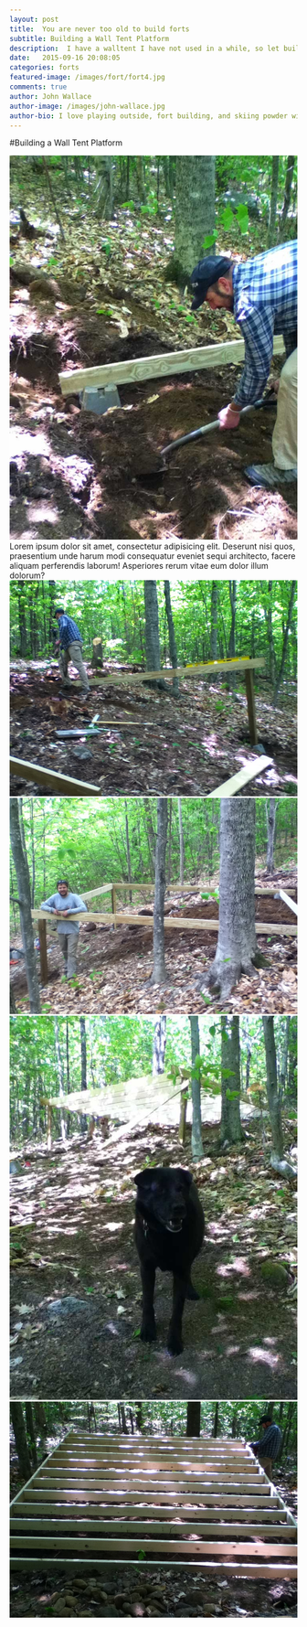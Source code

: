 ```yaml
---
layout: post
title:  You are never too old to build forts
subtitle: Building a Wall Tent Platform
description:  I have a walltent I have not used in a while, so let build a sweet little platform for it to rest upon.
date:   2015-09-16 20:08:05
categories: forts
featured-image: /images/fort/fort4.jpg
comments: true
author: John Wallace
author-image: /images/john-wallace.jpg
author-bio: I love playing outside, fort building, and skiing powder with my wife and dog.  Currently a front end devloper at AppNeta.
---
```

#Building a Wall Tent Platform

<img src="/images/fort/fort1.jpg" alt="" class="post-photo">
Lorem ipsum dolor sit amet, consectetur adipisicing elit. Deserunt nisi quos, praesentium unde harum modi consequatur eveniet sequi architecto, facere aliquam perferendis laborum! Asperiores rerum vitae eum dolor illum dolorum?
<img src="/images/fort/fort2.jpg" alt="" class="post-photo">
<img src="/images/fort/fort3.jpg" alt="" class="post-photo">

<!-- <img src="/images/fort/fort4.jpg" alt="" class="post-photo"> -->
<img src="/images/fort/fort6.jpg" alt="" class="post-photo">
<img src="/images/fort/fort7.jpg" alt="" class="post-photo">
<!-- <img src="/images/fort/fort8.jpg" alt="" class="post-photo"> -->
<div class="parallax" data-image="/images/fort/fort8.jpg" data-cover-ratio=".66" data-height="1300">
</div>
